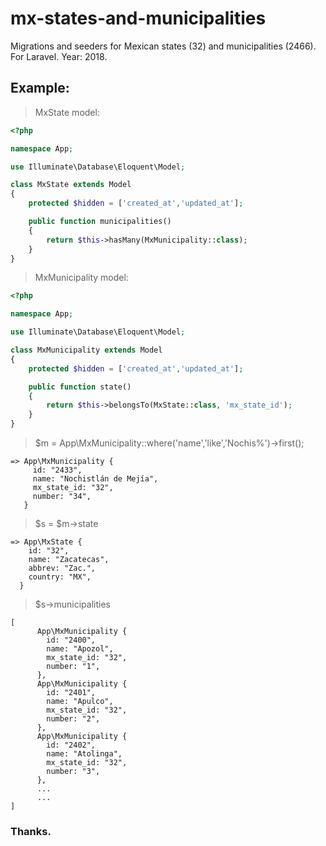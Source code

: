 # mx-states-and-municipalities
Migrations and seeders for Mexican states (32) and municipalities (2466). For Laravel.  Year: 2018.
## Example:
> MxState model:

```php
<?php

namespace App;

use Illuminate\Database\Eloquent\Model;

class MxState extends Model
{
    protected $hidden = ['created_at','updated_at'];

    public function municipalities()
    {
    	return $this->hasMany(MxMunicipality::class);
    }
}
```

> MxMunicipality model:

```php
<?php

namespace App;

use Illuminate\Database\Eloquent\Model;

class MxMunicipality extends Model
{
    protected $hidden = ['created_at','updated_at'];

    public function state()
    {
    	return $this->belongsTo(MxState::class, 'mx_state_id');
    }
}
```

> $m = App\MxMunicipality::where('name','like','Nochis%')->first();
```
=> App\MxMunicipality {
     id: "2433",
     name: "Nochistlán de Mejía",
     mx_state_id: "32",
     number: "34",
   }
```
 > $s = $m->state
 ```
 => App\MxState {
     id: "32",
     name: "Zacatecas",
     abbrev: "Zac.",
     country: "MX",
   }
 ```
 > $s->municipalities
 ```
 [
       App\MxMunicipality {
         id: "2400",
         name: "Apozol",
         mx_state_id: "32",
         number: "1",
       },
       App\MxMunicipality {
         id: "2401",
         name: "Apulco",
         mx_state_id: "32",
         number: "2",
       },
       App\MxMunicipality {
         id: "2402",
         name: "Atolinga",
         mx_state_id: "32",
         number: "3",
       },
       ...
       ...
]
 ```
 
 ### Thanks.
